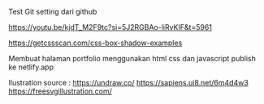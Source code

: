 Test Git setting dari github

https://youtu.be/kjdT_M2F9tc?si=5J2RGBAo-liRvKIF&t=5961

https://getcssscan.com/css-box-shadow-examples

Membuat halaman portfolio menggunakan html css dan javascript publish ke netlify.app

Ilustration source : 
https://undraw.co/
https://sapiens.ui8.net/6m4d4w3
https://freesvgillustration.com/
